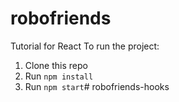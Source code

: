 # robofriends
Tutorial for React
To run the project:

1. Clone this repo
2. Run `npm install`
3. Run `npm start`# robofriends-hooks
